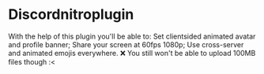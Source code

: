 # Discordnitroplugin
With the help of this plugin you'll be able to:  Set clientsided animated avatar and profile banner; Share your screen at 60fps 1080p; Use cross-server and animated emojis everywhere. ❌ You still won't be able to upload 100MB files though :&lt;

